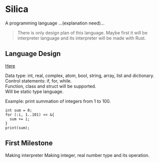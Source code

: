 # Silica

A programming language ...(explanation need)...

> There is only design plan of this language. Maybe first it will be interpreter language and its interpreter will be made with Rust.


## Language Design

[Here](https://github.com/LievRenard/Silica/blob/main/Language%20Design.md)

Data type: int, real, complex, atom, bool, string, array, list and dictionary.
<br>
Control statements: if, for, while.
<br>
Function, class and struct will be supported.
<br>
Will be static type language.


Example: print summation of integers from 1 to 100.
```
int sum = 0;
for (:i, 1..101) << &{
  sum += i;
}
print(sum);
```

## First Milestone

Making interpreter
Making integer, real number type and its operation.
